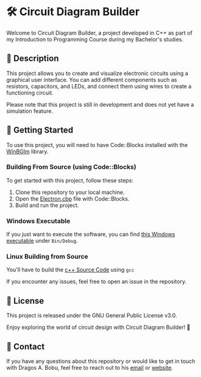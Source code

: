 # 🛠️ Circuit Diagram Builder
Welcome to Circuit Diagram Builder, a project developed in C++ as part of my Introduction to Programming Course during my Bachelor's studies.

## 📁 Description
This project allows you to create and visualize electronic circuits using a graphical user interface. You can add different components such as resistors, capacitors, and LEDs, and connect them using wires to create a functioning circuit.

Please note that this project is still in development and does not yet have a simulation feature.

## 🚀 Getting Started
To use this project, you will need to have Code::Blocks installed with the [WinBGIm](https://home.cs.colorado.edu/~main/bgi/dev-c++/) library.

### Building From Source (using Code::Blocks)
To get started with this project, follow these steps:

1. Clone this repository to your local machine.
2. Open the [Electron.cbp](https://github.com/BobuDragos/Circuit-Diagram-Builder/blob/main/Electron/Electron.cbp) file with Code::Blocks.
3. Build and run the project.

### Windows Executable
If you just want to execute the software, you can find [this Windows executable](https://github.com/BobuDragos/Circuit-Diagram-Builder/blob/main/Electron/bin/Debug/Electron%20prof.exe) under `Bin/Debug`.

### Linux Building from Source
You'll have to build the [c++ Source Code](https://github.com/BobuDragos/Circuit-Diagram-Builder/blob/main/Electron/unitedCode.cpp) using `gcc`

If you encounter any issues, feel free to open an issue in the repository.
## 📝 License
This project is released under the GNU General Public License v3.0.

Enjoy exploring the world of circuit design with Circuit Diagram Builder! 🚀

## 🤝 Contact
If you have any questions about this repository or would like to get in touch with Dragos A. Bobu, feel free to reach out to his [email](mailto:bobudragos0@gmail.com?subject=[GitHub]CircuitDiagram%20Interest) or [website](https://bobudragos.github.io/).
